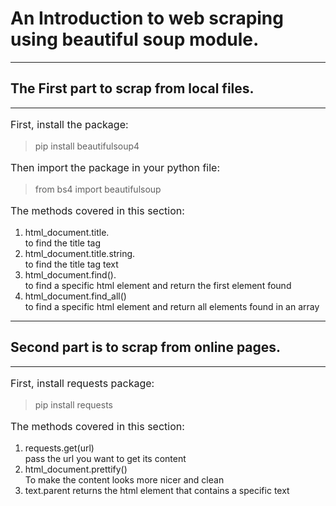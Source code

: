 # An Introduction to web scraping using beautiful soup module.
<hr>

## The First part to scrap from local files.
<hr>
<p style="font-size: 1rem">First, install the package:</p>

> pip install beautifulsoup4

<p style="font-size: 1rem">Then import the package in your python file:</p>

> from bs4 import beautifulsoup

<p style="font-size: 1rem">The methods covered in this section:</p>

1. html_document.title. <br>
to find the title tag 
2. html_document.title.string. <br>
to find the title tag text 
3. html_document.find(). <br>
to find a specific html element and return the first element found
4. html_document.find_all() <br>
to find a specific html element and return all elements found in an array

<hr>

## Second part is to scrap from online pages.

<hr>

<p style="font-size: 1rem">First, install requests package:</p>

> pip install requests

<p style="font-size: 1rem">The methods covered in this section:</p>

1. requests.get(url) <br>
pass the url you want to get its content
2. html_document.prettify() <br>
To make the content looks more nicer and clean
3. text.parent
returns the html element that contains a specific text